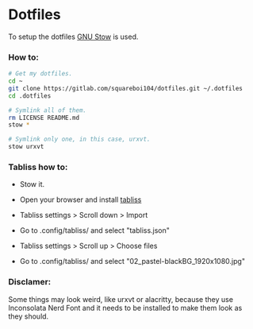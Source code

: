 # Dotfiles

To setup the dotfiles [GNU Stow](https://www.gnu.org/software/stow) is used.

### How to:

```bash
# Get my dotfiles.
cd ~
git clone https://gitlab.com/squareboi104/dotfiles.git ~/.dotfiles
cd .dotfiles

# Symlink all of them.
rm LICENSE README.md
stow *

# Symlink only one, in this case, urxvt.
stow urxvt
```

### Tabliss how to:

- Stow it.

- Open your browser and install [tabliss](https://tabliss.io/)

- Tabliss settings > Scroll down > Import

- Go to .config/tabliss/ and select "tabliss.json"

- Tabliss settings > Scroll up > Choose files

- Go to .config/tabliss/ and select "02_pastel-blackBG_1920x1080.jpg"

### Disclamer:

Some things may look weird, like urxvt or alacritty, because they use Inconsolata Nerd Font and it needs to be installed to make them look as they should.
